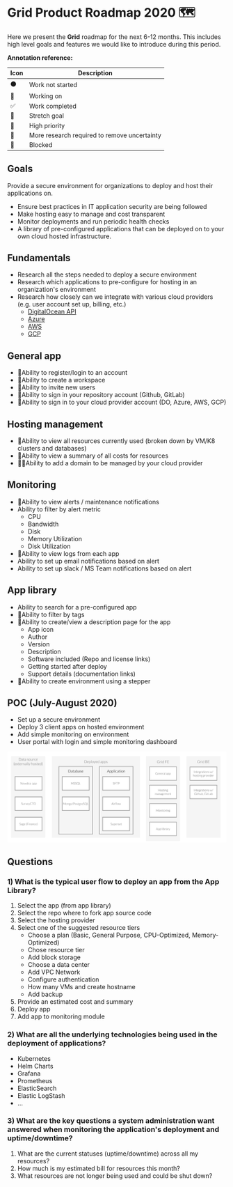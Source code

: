 # Grid Product Roadmap 2020 🗺️

Here we present the **Grid** roadmap for the next 6-12 months. This includes high level goals and features we would like to introduce during this period.

**Annotation reference:**

|Icon|Description| 
|--|--|
|⚫️|Work not started|
|🏃|Working on|
|✅|Work completed|
|🚀|Stretch goal|
|🌲|High priority|
|🔵|More research required to remove uncertainty|
|🔴|Blocked|

## Goals
Provide a secure environment for organizations to deploy and host their applications on.

- Ensure best practices in IT application security are being followed
- Make hosting easy to manage and cost transparent
- Monitor deployments and run periodic health checks
- A library of pre-configured applications that can be deployed on to your own cloud hosted infrastructure.

## Fundamentals
- Research all the steps needed to deploy a secure environment
- Research which applications to pre-configure for hosting in an organization's environment
- Research how closely can we integrate with various cloud providers (e.g. user account set up, billing, etc.)
    - [DigitalOcean API](https://developers.digitalocean.com/documentation/v2/#introduction)
    - [Azure](https://docs.microsoft.com/en-us/azure/cloud-services/)
    - [AWS](https://docs.aws.amazon.com/)
    - [GCP](https://cloud.google.com/docs)

## General app
- 🏃Ability to register/login to an account
- 🏃Ability to create a workspace
- 🏃Ability to invite new users
- 🌲Ability to sign in your repository account (Github, GitLab)
- 🌲Ability to sign in to your cloud provider account (DO, Azure, AWS, GCP)

## Hosting management
- 🌲Ability to view all resources currently used (broken down by VM/K8 clusters and databases)
- 🌲Ability to view a summary of all costs for resources
- 🔵🚀Ability to add a domain to be managed by your cloud provider

## Monitoring
- 🌲Ability to view alerts / maintenance notifications
- Ability to filter by alert metric
    - CPU
    - Bandwidth
    - Disk
    - Memory Utilization
    - Disk Utilization
- 🚀Ability to view logs from each app
- Ability to set up email notifications based on alert
- Ability to set up slack / MS Team notifications based on alert

## App library
- Ability to search for a pre-configured app
- 🌲Ability to filter by tags
- 🌲Ability to create/view a description page for the app
    - App icon
    - Author
    - Version
    - Description
    - Software included (Repo and license links)
    - Getting started after deploy
    - Support details (documentation links)
- 🌲Ability to create environment using a stepper

## POC (July-August 2020)
- Set up a secure environment
- Deploy 3 client apps on hosted environment
- Add simple monitoring on environment
- User portal with login and simple monitoring dashboard

![](../../.gitbook/assets/20200723_grid_concept.png)

## Questions

### 1) What is the typical user flow to deploy an app from the App Library?

1. Select the app (from app library)
2. Select the repo where to fork app source code 
3. Select the hosting provider
4. Select one of the suggested resource tiers
    - Choose a plan (Basic, General Purpose, CPU-Optimized, Memory-Optimized)
    - Chose resource tier
    - Add block storage
    - Choose a data center
    - Add VPC Network
    - Configure authentication
    - How many VMs and create hostname
    - Add backup
5. Provide an estimated cost and summary
6. Deploy app
7. Add app to monitoring module

### 2) What are all the underlying technologies being used in the deployment of applications?

- Kubernetes
- Helm Charts
- Grafana
- Prometheus
- ElasticSearch
- Elastic LogStash
- ...

### 3) What are the key questions a system administration want answered when monitoring the application's deployment and uptime/downtime?

1. What are the current statuses (uptime/downtime) across all my resources?
2. How much is my estimated bill for resources this month?
3. What resources are not longer being used and could be shut down?